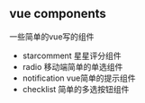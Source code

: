 ## vue components

一些简单的vue写的组件

* starcomment 星星评分组件
* radio 移动端简单的单选组件
* notification vue简单的提示组件
* checklist 简单的多选按钮组件